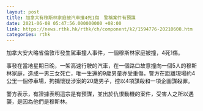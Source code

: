 ```yaml
---
layout: post
title: 加拿大有穆斯林家庭被汽車撞4死1傷　警稱案件有預謀
date: 2021-06-08 05:47:56.000000000 +08:00
link: https://news.rthk.hk/rthk/ch/component/k2/1594776-20210608.htm
categories: rthk
---
```


加拿大安大略省倫敦市發生駕車撞人事件，一個穆斯林家庭被撞，4死1傷。

事發在當地星期日晚，一架高速行駛的汽車，在一個路口故意撞向一個5人的穆斯林家庭，造成一男三女死亡，唯一生還的9歲男童亦受重傷，警方在距離現場約4公里一個停車場，拘捕懷疑涉案的20歲男子，控以4項謀殺和一項企圖謀殺罪。

警方表示，有證據表明這宗是有預謀，並出於仇恨動機的案件，受害人之所以遇襲，是因為他們是穆斯林。
